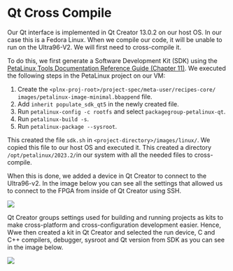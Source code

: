 # Qt Cross Compile

Our Qt interface is implemented in Qt Creator 13.0.2 on our host OS. In our case this is a Fedora Linux. When we compile our code, it will be unable to run on the Ultra96-V2. We will first need to cross-compile it.

To do this, we first generate a Software Development Kit (SDK) using the [PetaLinux Tools Documentation Reference Guide (Chapter 11)](https://www.xilinx.com/support/documents/sw_manuals/xilinx2022_2/ug1144-petalinux-tools-reference-guide.pdf). We executed the following steps in the PetaLinux project on our VM:

1. Create the `<plnx-proj-root>/project-spec/meta-user/recipes-core/
images/petalinux-image-minimal.bbappend` file.
2. Add `inherit populate_sdk_qt5` in the newly created file.
3. Run `petalinux-config -c rootfs` and select `packagegroup-petalinux-qt`.
4. Run `petalinux-build -s`.
5. Run `petalinux-package --sysroot`.

This created the file `sdk.sh` in `<project-directory>/images/linux/`. We copied this file to our host OS and executed it. This created a directory `/opt/petalinux/2023.2/`in our system with all the needed files to cross-compile. 

When this is done, we added a device in Qt Creator to connect to the Ultra96-v2. In the image below you can see all the settings that allowed us to connect to the FPGA from inside of Qt Creator using SSH.

<img src="/img/qt-device.png"/>

Qt Creator groups settings used for building and running projects as kits to make cross-platform and cross-configuration development easier. Hence, Wwe then created a kit in Qt Creator and selected the run device, C and C++ compilers, debugger,  sysroot and Qt version from SDK as you can see in the image below.

<img src="/img/qt-kit.png"/>
